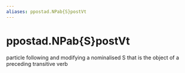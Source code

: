 ```yaml
---
aliases: ppostad.NPab{S}postVt
---
```

# ppostad.NPab{S}postVt

particle following and modifying a nominalised S that is the object of a preceding transitive verb